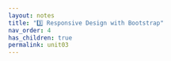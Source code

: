 ```yaml
---
layout: notes
title: "3️⃣ Responsive Design with Bootstrap"
nav_order: 4
has_children: true
permalink: unit03
---
```


